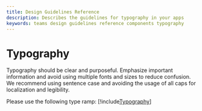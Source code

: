 ```yaml
---
title: Design Guidelines Reference
description: Describes the guidelines for typography in your apps
keywords: teams design guidelines reference components typography
---
```

# Typography

Typography should be clear and purposeful. Emphasize important information and avoid using multiple fonts and sizes to reduce confusion. We recommend using sentence case and avoiding the usage of all caps for localization and legibility.

Please use the following type ramp:
[!include[Typography](~/includes/design/typography.html)]
